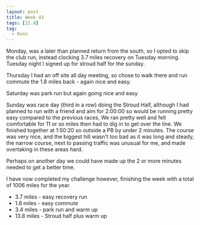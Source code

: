 ```yaml
---
layout: post
title: Week 43
tags: [22.8]
tag:
  - Runs
---
```


Monday, was a later than planned return from the south, so I opted to skip the club run, instead clocking 3.7 miles recovery on Tuesday morning. Tuesday night I signed up for stroud half for the sunday.

Thursday I had an off site all day meeting, so chose to walk there and run commute the 1.8 miles back - again nice and easy.

Saturday was park run but again going nice and easy

Sunday was race day (third in a row) doing the Stroud Half, although I had planned to run with a friend and aim for 2:00:00 so would be running pretty easy compared to the previous races, We ran pretty well and felt comfortable for 11 or so miles then had to dig in to get over the line. We finished together at 1:50:20 so outside a PB by under 2 minutes. The course was very nice, and the biggest hill wasn't too bad as it was long and steady, the narrow course, next to passing traffic was unusual for me, and made overtaking in these areas hard.

Perhaps on another day we could have made up the 2 or more minutes needed to get a better time.

I have now completed my challenge however, finishing the week with a total of 1006 miles for the year.

* 3.7 miles - easy recovery run
* 1.8 miles - easy commute
* 3.4 miles - park run and warm up
* 13.8 miles - Stroud half plus warm up
